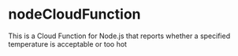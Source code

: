 # nodeCloudFunction
This is a Cloud Function for Node.js that reports whether a specified temperature is acceptable or too hot
